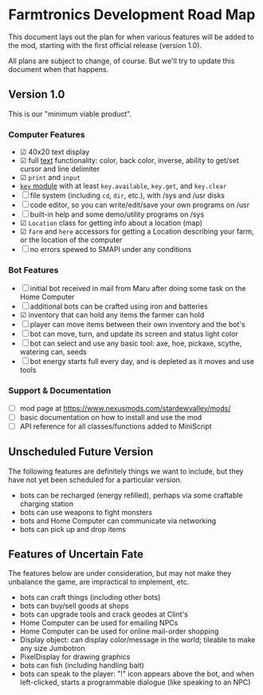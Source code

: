 # Farmtronics Development Road Map

This document lays out the plan for when various features will be added to the mod, starting with the first official release (version 1.0).

All plans are subject to change, of course.  But we'll try to update this document when that happens.

## Version 1.0

This is our "minimum viable product".

### Computer Features
- ☑ 40x20 text display
- ☑ full [text](https://miniscript.org/wiki/TextDisplay) functionality: color, back color, inverse, ability to get/set cursor and line delimiter
- ☑ `print` and `input`
- [`key` module](https://miniscript.org/wiki/Key) with at least `key.available`, `key.get`, and `key.clear`
- ☐ file system (including `cd`, `dir`, etc.), with /sys and /usr disks
- ☐ code editor, so you can write/edit/save your own programs on /usr
- ☐ built-in help and some demo/utility programs on /sys
- ☑ `Location` class for getting info about a location (map)
- ☑ `farm` and `here` accessors for getting a Location describing your farm, or the location of the computer
- ☐ no errors spewed to SMAPI under any conditions

### Bot Features
- ☐ initial bot received in mail from Maru after doing some task on the Home Computer
- ☐ additional bots can be crafted using iron and batteries
- ☑ inventory that can hold any items the farmer can hold
- ☐ player can move items between their own inventory and the bot's
- ☐ bot can move, turn, and update its screen and status light color
- ☐ bot can select and use any basic tool: axe, hoe, pickaxe, scythe, watering can, seeds
- ☐ bot energy starts full every day, and is depleted as it moves and use tools

### Support & Documentation
- ☐ mod page at https://www.nexusmods.com/stardewvalley/mods/
- ☐ basic documentation on how to install and use the mod
- ☐ API reference for all classes/functions added to MiniScript

## Unscheduled Future Version

The following features are definitely things we want to include, but they have not yet been scheduled for a particular version.

- bots can be recharged (energy refilled), perhaps via some craftable charging station
- bots can use weapons to fight monsters
- bots and Home Computer can communicate via networking
- bots can pick up and drop items

## Features of Uncertain Fate

The features below are under consideration, but may not make they unbalance the game, are impractical to implement, etc.

- bots can craft things (including other bots)
- bots can buy/sell goods at shops
- bots can upgrade tools and crack geodes at Clint's
- Home Computer can be used for emailing NPCs
- Home Computer can be used for online mail-order shopping
- Display object: can display color/message in the world; tileable to make any size Jumbotron
- PixelDisplay for drawing graphics
- bots can fish (including handling bait)
- bots can speak to the player: "!" icon appears above the bot, and when left-clicked, starts a programmable dialogue (like speaking to an NPC)
  